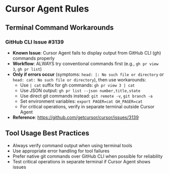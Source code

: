 # Cursor Agent Rules

## Terminal Command Workarounds

### GitHub CLI Issue #3139

- **Known Issue**: Cursor Agent fails to display output from GitHub CLI (gh) commands properly
- **Workflow**: ALWAYS try conventional commands first (e.g., `gh pr view 3`, `gh pr list`)
- **Only if errors occur** (symptoms: `head: |: No such file or directory` or `head: cat: No such file or directory`),
  then use workarounds:
    - Use `| cat` suffix for gh commands: `gh pr view 3 | cat`
    - Use JSON output: `gh pr list --json number,title,state`
    - Use direct git commands instead: `git remote -v`, `git branch -a`
    - Set environment variables: `export PAGER=cat GH_PAGER=cat`
    - For critical operations, verify in separate terminal outside Cursor Agent
- **Reference**: https://github.com/getcursor/cursor/issues/3139

## Tool Usage Best Practices

- Always verify command output when using terminal tools
- Use appropriate error handling for tool failures
- Prefer native git commands over GitHub CLI when possible for reliability
- Test critical operations in separate terminal if Cursor Agent shows issues
